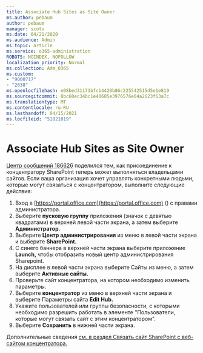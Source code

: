 ```yaml
---
title: Associate Hub Sites as Site Owner
ms.author: pebaum
author: pebaum
manager: scotv
ms.date: 04/21/2020
ms.audience: Admin
ms.topic: article
ms.service: o365-administration
ROBOTS: NOINDEX, NOFOLLOW
localization_priority: Normal
ms.collection: Adm_O365
ms.custom:
- "9000717"
- "2638"
ms.openlocfilehash: e08bed31171bfcb4420b86c225542515d5e1e819
ms.sourcegitcommit: 8bc60ec34bc1e40685e3976576e04a2623f63a7c
ms.translationtype: MT
ms.contentlocale: ru-RU
ms.lasthandoff: 04/15/2021
ms.locfileid: "51821019"
---
```

# <a name="associate-hub-sites-as-site-owner"></a>Associate Hub Sites as Site Owner

[Центр сообщений 186626](https://admin.microsoft.com/Adminportal/Home?source=applauncher#/MessageCenter?id=MC186626) поделился тем, как присоединение к концентратору SharePoint теперь может выполняться владельцами сайтов. Если ваша организация хочет управлять конкретными людьми, которые могут связаться с концентратором, выполните следующие действия: 

1. Вход в [https://portal.office.com](https://portal.office.com) () с правами администратора.
2. Выберите **пусковую группу** приложения (значок с девятью квадратами) в верхней левой части экрана, а затем выберите **Администратор**.
3. Выберите **Центр администрирования** из меню в левой части экрана и выберите **SharePoint.**
4. С синего баннера в верхней части экрана выберите приложение **Launch,** чтобы отобразить новый центр администрирования Sharepoint.
5. На дисплее в левой части  экрана выберите Сайты из меню, а затем выберите **Активные сайты.**
6. Проверьте сайт концентратора, на котором необходимо изменить параметры.
7. Выберите **концентратор** из меню в верхней части экрана и выберите Параметры сайта **Edit Hub.**
8. Укажите пользователей или группы безопасности, с которыми необходимо разрешить работать в элементе "Пользователи, которые могут связать сайт с этим концентратором".
9. Выберите **Сохранить** в нижней части экрана.

Дополнительные сведения [см. в раздел Связать сайт SharePoint с веб-сайтом концентратора.](https://support.office.com/article/associate-a-sharepoint-site-with-a-hub-site-ae0009fd-af04-4d3d-917d-88edb43efc05) 